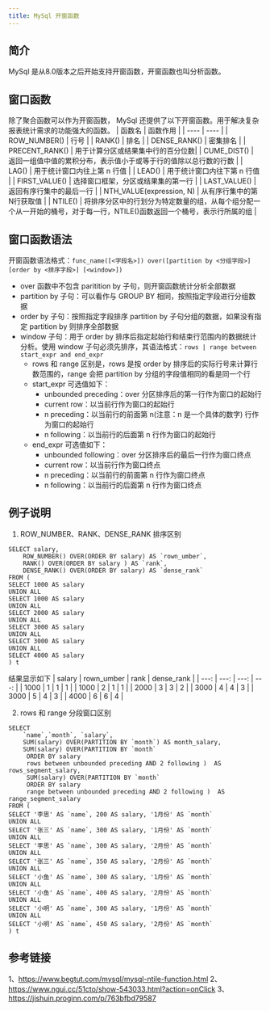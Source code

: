 ```yaml
---
title: MySql 开窗函数
---
```

## 简介
MySql 是从8.0版本之后开始支持开窗函数，开窗函数也叫分析函数。


## 窗口函数
除了聚合函数可以作为开窗函数， MySql 还提供了以下开窗函数。用于解决复杂报表统计需求的功能强大的函数。
|  函数名   | 函数作用  |
|  ----  | ----  |
| ROW_NUMBER()  | 行号 |
| RANK()  | 排名 |
| DENSE_RANK() | 密集排名 |
| PRECENT_RANK() | 用于计算分区或结果集中行的百分位数|
| CUME_DIST() | 返回一组值中值的累积分布，表示值小于或等于行的值除以总行数的行数 |
| LAG() | 用于统计窗口内往上第 n 行值 |
| LEAD() | 用于统计窗口内往下第 n 行值 |
| FIRST_VALUE() | 选择窗口框架，分区或结果集的第一行 |
| LAST_VALUE() | 返回有序行集中的最后一行 |
| NTH_VALUE(expression, N) | 从有序行集中的第N行获取值 |
| NTILE() | 将排序分区中的行划分为特定数量的组，从每个组分配一个从一开始的桶号，对于每一行，NTILE()函数返回一个桶号，表示行所属的组 |
 
## 窗口函数语法
开窗函数语法格式：`func_name([<字段名>]) over([partition by <分组字段>] [order by <排序字段>] [<window>]) `
 - over 函数中不包含 paritition by 子句，则开窗函数统计分析全部数据
 - partition by 子句：可以看作与 GROUP BY 相同，按照指定字段进行分组数据
 - order by 子句：按照指定字段排序 partition by 子句分组的数据，如果没有指定 partition by 则排序全部数据
 - window 子句：用于 order by 排序后指定起始行和结束行范围内的数据统计分析。使用 window 子句必须先排序，其语法格式：`rows | range between start_expr and end_expr`
    - rows 和 range 区别是，rows 是按 order by 排序后的实际行号来计算行数范围的，range 会把 partition by 分组的字段值相同的看是同一个行
    - start_expr 可选值如下：
        - unbounded preceding：over 分区排序后的第一行作为窗口的起始行
        - current row：以当前行作为窗口的起始行
        - n preceding：以当前行的前面第 n(注意：n 是一个具体的数字) 行作为窗口的起始行
        - n following：以当前行的后面第 n 行作为窗口的起始行
    - end_expr 可选值如下：
        - unbounded following：over 分区排序后的最后一行作为窗口终点
        - current row：以当前行作为窗口终点
        - n preceding：以当前行的前面第 n 行作为窗口终点
        - n following：以当前行的后面第 n 行作为窗口终点

## 例子说明
1. ROW_NUMBER、RANK、DENSE_RANK 排序区别
```
SELECT salary,
	ROW_NUMBER() OVER(ORDER BY salary) AS `rown_umber`,
	RANK() OVER(ORDER BY salary ) AS `rank`,
	DENSE_RANK() OVER(ORDER BY salary) AS `dense_rank` 
FROM (
SELECT 1000 AS salary 
UNION ALL
SELECT 1000 AS salary 
UNION ALL
SELECT 2000 AS salary
UNION ALL
SELECT 3000 AS salary
UNION ALL 
SELECT 3000 AS salary
UNION ALL 
SELECT 4000 AS salary
) t
```
结果显示如下
| salary | rown_umber | rank | dense_rank | 
| ---: | ---: | ---: | ---: | 
| 1000 | 1 | 1 | 1 | 
| 1000 | 2 | 1 | 1 | 
| 2000 | 3 | 3 | 2 | 
| 3000 | 4 | 4 | 3 | 
| 3000 | 5 | 4 | 3 | 
| 4000 | 6 | 6 | 4 | 


2. rows 和 range 分段窗口区别
```
SELECT 
	`name`,`month`, `salary`,
	SUM(salary) OVER(PARTITION BY `month`) AS month_salary,
	SUM(salary) OVER(PARTITION BY `month` 
	 ORDER BY salary
	 rows between unbounded preceding AND 2 following )  AS rows_segment_salary,
     SUM(salary) OVER(PARTITION BY `month` 
	 ORDER BY salary
	 range between unbounded preceding AND 2 following )  AS range_segment_salary
FROM (
SELECT '李思' AS `name`, 200 AS salary, '1月份' AS `month`
UNION ALL 
SELECT '张三' AS `name`, 300 AS salary, '1月份' AS `month`
UNION ALL
SELECT '李思' AS `name`, 300 AS salary, '2月份' AS `month`
UNION ALL 
SELECT '张三' AS `name`, 350 AS salary, '2月份' AS `month`
UNION ALL 
SELECT '小鱼' AS `name`, 300 AS salary, '1月份' AS `month`
UNION ALL 
SELECT '小鱼' AS `name`, 400 AS salary, '2月份' AS `month`
UNION ALL
SELECT '小明' AS `name`, 300 AS salary, '1月份' AS `month`
UNION ALL 
SELECT '小明' AS `name`, 450 AS salary, '2月份' AS `month`
) t
```


## 参考链接
1、https://www.begtut.com/mysql/mysql-ntile-function.html
2、https://www.ngui.cc/51cto/show-543033.html?action=onClick
3、https://jishuin.proginn.com/p/763bfbd79587